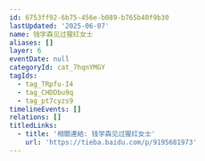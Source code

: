 ```yaml
---
id: 6753ff92-6b75-456e-b089-b765b40f9b30
lastUpdated: '2025-06-07'
name: 钱学森见过猩红女士
aliases: []
layer: 6
eventDate: null
categoryId: cat_7hqnYMGY
tagIds:
  - tag_TRpfu-I4
  - tag_CHDDbu9q
  - tag_pt7cyzs9
timelineEvents: []
relations: []
titledLinks:
  - title: '相關連結: 钱学森见过猩红女士'
    url: 'https://tieba.baidu.com/p/9195681973'
---
```


